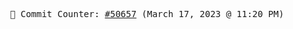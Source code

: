 <p align="center">
    <samp>
        📮 Commit Counter: <a href="https://github.com/Javascript-void0/Javascript-void0/commits/main">#50657</a> (March 17, 2023 @ 11:20 PM)
    </samp>
</p>